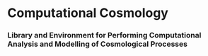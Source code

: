 # Computational Cosmology

### Library and Environment for Performing Computational Analysis and Modelling of Cosmological Processes